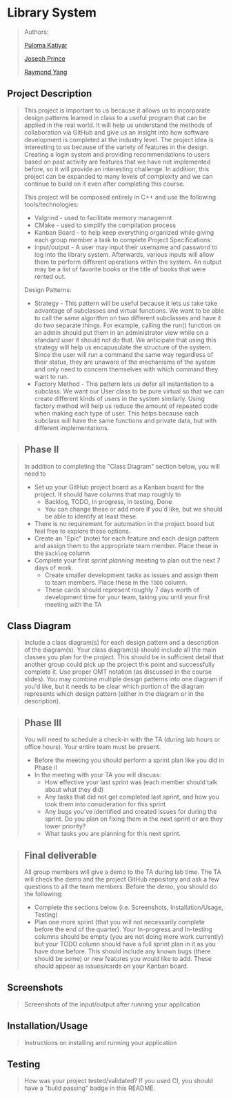 # Library System 
 > Authors: 
 > 
 > [Puloma Katiyar](https://github.com/puloma-k)
 > 
 > [Joseph Prince](https://github.com/josephdprince)
 > 
 > [Raymond Yang](https://github.com/raymyun)
 
## Project Description
 > This project is important to us because it allows us to incorporate design patterns learned in class
to a useful program that can be applied in the real world. It will help us understand the methods of
collaboration via GitHub and give us an insight into how software development is completed at the industry level. The project idea is
interesting to us because of the variety of features in the design. Creating a login system and providing recommendations to users based on
past activity are features that we have not implemented before, so it will provide an interesting challenge. In addition, this project can be 
expanded to many levels of complexity and we can continue to build on it even after completing this course.
 >
 > This project will be composed entirely in C++ and use the following tools/technologies:
 > * Valgrind - used to facilitate memory managemnt
 > * CMake - used to simplify the compilation process
 > * Kanban Board - to help keep everything organized while giving each group member a task to complete
 > Project Specifications:
 > * input/output - A user may input their username and password to log into the library system. Afterwards,
 > various inputs will allow them to perform different operations within the system. An output may be a list
 > of favorite books or the title of books that were rented out. 
 > 
 > Design Patterns:  
 > * Strategy - This pattern will be useful because it lets us take take advantage of subclasses and virtual functions.
 > We want to be able to call the same algorithm on two different subclasses and have it do two separate things. For
 > example, calling the run() function on an admin should put them in an administrator view while on a standard user
 > it should not do that. We anticipate that using this strategy will help us encapusulate the structure of the system.
 > Since the user will run a command the same way regardless of their status, they are unaware of the mechanisms of the
 > system and only need to concern themselves with which command they want to run.
 > * Factory Method - This pattern lets us defer all instantiation to a subclass. We want our User class to be pure virtual
 > so that we can create different kinds of users in the system similarly. Using factory method will help us reduce the amount of
 > repeated code when making each type of user. This helps because each subclass will have the same functions and private data, but
 > with different implementations.

 > ## Phase II
 > In addition to completing the "Class Diagram" section below, you will need to 
 > * Set up your GitHub project board as a Kanban board for the project. It should have columns that map roughly to 
 >   * Backlog, TODO, In progress, In testing, Done
 >   * You can change these or add more if you'd like, but we should be able to identify at least these.
 > * There is no requirement for automation in the project board but feel free to explore those options.
 > * Create an "Epic" (note) for each feature and each design pattern and assign them to the appropriate team member. Place these in the `Backlog` column
 > * Complete your first *sprint planning* meeting to plan out the next 7 days of work.
 >   * Create smaller development tasks as issues and assign them to team members. Place these in the `TODO` column.
 >   * These cards should represent roughly 7 days worth of development time for your team, taking you until your first meeting with the TA
## Class Diagram
 > Include a class diagram(s) for each design pattern and a description of the diagram(s). Your class diagram(s) should include all the main classes you plan for the project. This should be in sufficient detail that another group could pick up the project this point and successfully complete it. Use proper OMT notation (as discussed in the course slides). You may combine multiple design patterns into one diagram if you'd like, but it needs to be clear which portion of the diagram represents which design pattern (either in the diagram or in the description). 
 
 > ## Phase III
 > You will need to schedule a check-in with the TA (during lab hours or office hours). Your entire team must be present. 
 > * Before the meeting you should perform a sprint plan like you did in Phase II
 > * In the meeting with your TA you will discuss: 
 >   - How effective your last sprint was (each member should talk about what they did)
 >   - Any tasks that did not get completed last sprint, and how you took them into consideration for this sprint
 >   - Any bugs you've identified and created issues for during the sprint. Do you plan on fixing them in the next sprint or are they lower priority?
 >   - What tasks you are planning for this next sprint.

 > ## Final deliverable
 > All group members will give a demo to the TA during lab time. The TA will check the demo and the project GitHub repository and ask a few questions to all the team members. 
 > Before the demo, you should do the following:
 > * Complete the sections below (i.e. Screenshots, Installation/Usage, Testing)
 > * Plan one more sprint (that you will not necessarily complete before the end of the quarter). Your In-progress and In-testing columns should be empty (you are not doing more work currently) but your TODO column should have a full sprint plan in it as you have done before. This should include any known bugs (there should be some) or new features you would like to add. These should appear as issues/cards on your Kanban board. 
 
 ## Screenshots
 > Screenshots of the input/output after running your application
 ## Installation/Usage
 > Instructions on installing and running your application
 ## Testing
 > How was your project tested/validated? If you used CI, you should have a "build passing" badge in this README.
 
